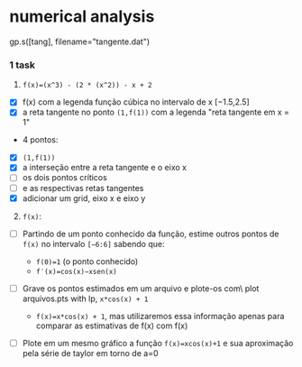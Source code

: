 # numerical analysis

gp.s([tang], filename="tangente.dat")

### 1 task

1. `f(x)=(x^3) - (2 * (x^2)) - x + 2`

- [x] f(x) com a legenda função cúbica no intervalo de x [−1.5,2.5]
- [x] a reta tangente no ponto `(1,f(1))` com a legenda "reta tangente em x = 1"
- 4 pontos:
- [x] `(1,f(1))`
- [x] a interseção entre a reta tangente e o eixo x
- [ ] os dois pontos críticos
- [ ] e as respectivas retas tangentes
- [x] adicionar um grid, eixo x e eixo y

2. `f(x)`:

- [ ] Partindo de um ponto conhecido da função, estime outros pontos de `f(x)` no intervalo `[−6:6]` sabendo que:

  - `f(0)=1` (o ponto conhecido)
  - `f′(x)=cos(x)−xsen(x)`

- [ ] Grave os pontos estimados em um arquivo e plote-os com\ plot arquivos.pts with lp, `x*cos(x) + 1`
  - `f(x)=x*cos(x) + 1`, mas utilizaremos essa informação apenas para comparar as estimativas de f(x) com f(x)
- [ ] Plote em um mesmo gráfico a função `f(x)=xcos(x)+1` e sua aproximação pela série de taylor em torno de a=0
